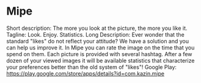 # Mipe
Short description: The more you look at the picture, the more you like it. 
Tagline: Look. Enjoy. Statistics.
Long Description: Ever wonder that the standard "likes" do not reflect your attitude? We have a solution and you can help us improve it.
In Mipe you can rate the image on the time that you spend on them. Each picture is provided with several hashtag. After a few dozen of your viewed images it will be available statistics that characterize your preferences better than the old system of "likes"!
Google Play: https://play.google.com/store/apps/details?id=com.kazin.mipe
